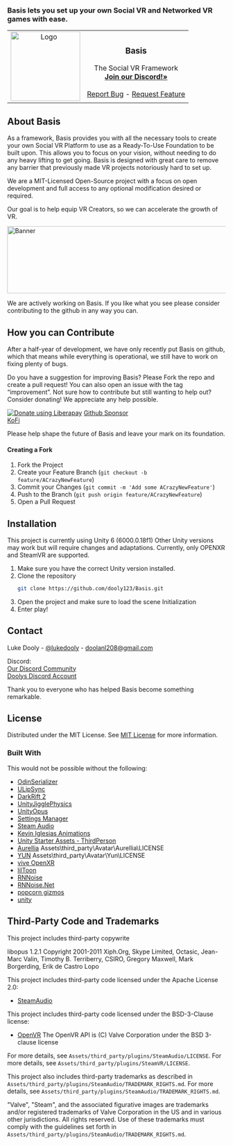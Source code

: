  ### Basis lets you set up your own Social VR and Networked VR games with ease.

<table border="0">
 <tr>
    <td><div align="center"><img src="https://raw.githubusercontent.com/dooly123/Basis/main/Images/BasisLogo.png" alt="Logo" width="160" height="160"></td>
    <td><div align="center"><h3><strong>Basis</strong></h3>
The Social VR Framework</br>
<a href="https://discord.gg/F35u3cUMqt"><strong>Join our Discord!»</strong></a></br></br>
<a href="https://github.com/dooly123/Basis/issues/new?labels=bug&template=bug-report---.md">Report Bug</a> - 
<a href="https://github.com/dooly123/Basis/issues/new?labels=enhancement&template=feature-request---.md">Request Feature</a></div></td>
 </tr>
</table>
     
 ## About Basis

As a framework, Basis provides you with all the necessary tools to create your own Social VR Platform to use as a Ready-To-Use Foundation to be built upon.
This allows you to focus on your vision, without needing to do any heavy lifting to get going. Basis is designed with great care to remove any barrier that previously made VR projects notoriously hard to set up.

We are a MIT-Licensed Open-Source project with a focus on open development and full access to any optional modification desired or required.

Our goal is to help equip VR Creators, so we can accelerate the growth of VR.

<img src="https://raw.githubusercontent.com/dooly123/Basis/main/Images/Banner.png" alt="Banner" width="550" height="155">

We are actively working on Basis. If you like what you see please consider contributing to the github in any way you can.

 ## How you can Contribute

After a half-year of development, we have only recently put Basis on github, which that means while everything is operational, we still have to work on fixing plenty of bugs.

Do you have a suggestion for improving Basis? Please Fork the repo and create a pull request! You can also open an issue with the tag “improvement”.
Not sure how to contribute but still wanting to help out? Consider donating! We appreciate any help possible.

<noscript><a href="https://liberapay.com/dooly/donate"><img alt="Donate using Liberapay" src="https://liberapay.com/assets/widgets/donate.svg"></a></noscript> [Github Sponsor](https://github.com/sponsors/dooly123)</br>[KoFi](https://ko-fi.com/dooly)</br>

Please help shape the future of Basis and leave your mark on its foundation. 

 #### Creating a Fork

1. Fork the Project
2. Create your Feature Branch (`git checkout -b feature/ACrazyNewFeature`)
3. Commit your Changes (`git commit -m 'Add some ACrazyNewFeature'`)
4. Push to the Branch (`git push origin feature/ACrazyNewFeature`)
5. Open a Pull Request

 ## Installation
 
This project is currently using Unity 6 (6000.0.18f1)
Other Unity versions may work but will require changes and adaptations.
Currently, only OPENXR and SteamVR are supported.

1. Make sure you have the correct Unity version installed.
2. Clone the repository
   ```sh
   git clone https://github.com/dooly123/Basis.git
   ```
3. Open the project and make sure to load the scene Initialization
4. Enter play!

 ## Contact

Luke Dooly - [@lukedooly](https://x.com/lukedooly) - doolanl208@gmail.com

Discord:</br>
[Our Discord Community](https://discord.gg/F35u3cUMqt)</br>
[Doolys Discord Account](https://discord.com/users/170859544782700544)

Thank you to everyone who has helped Basis become something remarkable.

 ## License

Distributed under the MIT License. See [MIT License](https://opensource.org/licenses/MIT) for more information.

 ### Built With

This would not be possible without the following:

- [OdinSerializer](https://github.com/TeamSirenix/odin-serializer)
- [ULipSync](https://github.com/hecomi/uLipSync)
- [DarkRift 2](https://github.com/DarkRiftNetworking/ )
- [UnityJigglePhysics](https://github.com/naelstrof/UnityJigglePhysics)
- [UnityOpus](https://github.com/TyounanMOTI/UnityOpus)
- [Settings Manager](https://assetstore.unity.com/packages/tools/gui/settings-manager-158458)
- [Steam Audio](https://github.com/ValveSoftware/steam-audio)
- [Kevin Iglesias Animations](https://www.keviniglesias.com/)
- [Unity Starter Assets - ThirdPerson](https://assetstore.unity.com/packages/essentials/starter-assets-thirdperson-updates-in-new-charactercontroller-pa-196526)
- [Aurellia](https://github.com/CascadianVR) Assets\third_party\Avatar\Aurellia\LICENSE
- [YUN](https://github.com/yewnyx) Assets\third_party\Avatar\Yun\LICENSE
- [vive OpenXR](https://developer.vive.com/resources/openxr/)
- [lilToon](https://github.com/lilxyzw/lilToon)
- [RNNoise](https://github.com/xiph/rnnoise?tab=BSD-3-Clause-1-ov-file)
- [RNNoise.Net](https://github.com/Yellow-Dog-Man/RNNoise.Net)
- [popcorn gizmos](https://github.com/popcron/gizmos)
- [unity](https://unity.com/)


## Third-Party Code and Trademarks

This project includes third-party copywrite

libopus 1.2.1
Copyright 2001-2011 Xiph.Org, Skype Limited, Octasic, Jean-Marc Valin, Timothy B. Terriberry, CSIRO, Gregory Maxwell, Mark Borgerding, Erik de Castro Lopo

This project includes third-party code licensed under the Apache License 2.0:

- [SteamAudio](https://github.com/ValveSoftware/steam-audio)

This project includes third-party code licensed under the BSD-3-Clause license:
- [OpenVR](https://github.com/valvesoftware/openvr)
The OpenVR API is (C) Valve Corporation under the BSD 3-clause license

For more details, see `Assets/third_party/plugins/SteamAudio/LICENSE`.
For more details, see `Assets/third_party/plugins/SteamVR/LICENSE`.

This project also includes third-party trademarks as described in `Assets/third_party/plugins/SteamAudio/TRADEMARK_RIGHTS.md`. For more details, see `Assets/third_party/plugins/SteamAudio/TRADEMARK_RIGHTS.md`.

"Valve", "Steam", and the associated figurative images are trademarks and/or registered trademarks of Valve Corporation in the US and in various other jurisdictions. All rights reserved. Use of these trademarks must comply with the guidelines set forth in `Assets/third_party/plugins/SteamAudio/TRADEMARK_RIGHTS.md`.
